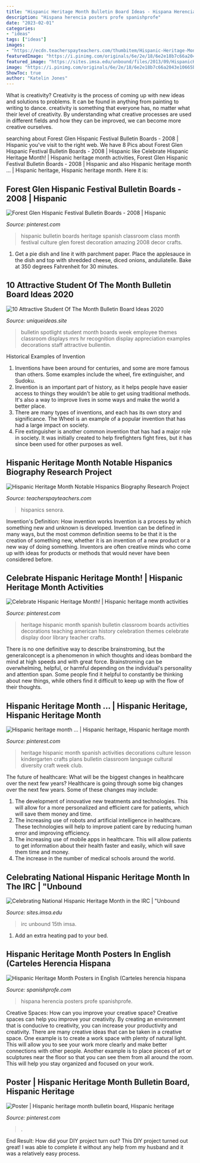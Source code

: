 ```yaml
---
title: "Hispanic Heritage Month Bulletin Board Ideas - Hispana Herencia Posters Profe Spanishprofe"
description: "Hispana herencia posters profe spanishprofe"
date: "2023-02-01"
categories:
- "ideas"
tags: ["ideas"]
images:
- "https://ecdn.teacherspayteachers.com/thumbitem/Hispanic-Heritage-Month-Notable-Hispanics-Biography-Research-Project-Posters-4645910-1583004542/original-4645910-1.jpg"
featuredImage: "https://i.pinimg.com/originals/6e/2e/18/6e2e18b7c66a2043e10665b7d1a89e36.jpg"
featured_image: "https://sites.imsa.edu/unbound/files/2013/09/HispanicHeritageMobullebd.jpg"
image: "https://i.pinimg.com/originals/6e/2e/18/6e2e18b7c66a2043e10665b7d1a89e36.jpg"
ShowToc: true
author: "Katelin Jones"
---
```



What is creativity?
Creativity is the process of coming up with new ideas and solutions to problems. It can be found in anything from painting to writing to dance. creativity is something that everyone has, no matter what their level of creativity. By understanding what creative processes are used in different fields and how they can be improved, we can become more creative ourselves.

	

		
searching about Forest Glen Hispanic Festival Bulletin Boards - 2008 | Hispanic you've visit to the right web. We have 8 Pics about Forest Glen Hispanic Festival Bulletin Boards - 2008 | Hispanic like Celebrate Hispanic Heritage Month! | Hispanic heritage month activities, Forest Glen Hispanic Festival Bulletin Boards - 2008 | Hispanic and also Hispanic heritage month … | Hispanic heritage, Hispanic heritage month. Here it is:
		
    
## Forest Glen Hispanic Festival Bulletin Boards - 2008 | Hispanic

<img loading=lazy src="https://i.pinimg.com/736x/0d/9f/09/0d9f09c6a2b41bd0949e54d871866d66--hispanic-heritage-spanish-classroom.jpg" onerror="this.onerror=null;this.src='https://tse1.mm.bing.net/th?id=OIP.UixTN2TInbdbVpv1bx8i0QHaLG&amp;pid=15.1';" alt="Forest Glen Hispanic Festival Bulletin Boards - 2008 | Hispanic">

_Source: pinterest.com_

>hispanic bulletin boards heritage spanish classroom class month festival culture glen forest decoration amazing 2008 decor crafts. 

	

1. Get a pie dish and line it with parchment paper. Place the applesauce in the dish and top with shredded cheese, diced onions, anduliatelle. Bake at 350 degrees Fahrenheit for 30 minutes.

    
## 10 Attractive Student Of The Month Bulletin Board Ideas 2020

<img loading=lazy src="https://www.uniqueideas.site/wp-content/uploads/mrs-qs-music-blog-look-whos-in-the-spotlight-music-education.jpg" onerror="this.onerror=null;this.src='https://tse4.mm.bing.net/th?id=OIP.b0yYY7Cydg2-3Ohh9Ap9cwHaJ4&amp;pid=15.1';" alt="10 Attractive Student Of The Month Bulletin Board Ideas 2020">

_Source: uniqueideas.site_

>bulletin spotlight student month boards week employee themes classroom displays mrs hr recognition display appreciation examples decorations staff attractive bullentin. 

	

Historical Examples of Invention
1. Inventions have been around for centuries, and some are more famous than others. Some examples include the wheel, fire extinguisher, and Sudoku.
2. Invention is an important part of history, as it helps people have easier access to things they wouldn't be able to get using traditional methods. It's also a way to improve lives in some ways and make the world a better place.
3. There are many types of inventions, and each has its own story and significance. The Wheel is an example of a popular invention that has had a large impact on society.
4. Fire extinguisher is another common invention that has had a major role in society. It was initially created to help firefighters fight fires, but it has since been used for other purposes as well.

    
## Hispanic Heritage Month Notable Hispanics Biography Research Project

<img loading=lazy src="https://ecdn.teacherspayteachers.com/thumbitem/Hispanic-Heritage-Month-Notable-Hispanics-Biography-Research-Project-Posters-4645910-1583004542/original-4645910-1.jpg" onerror="this.onerror=null;this.src='https://tse1.mm.bing.net/th?id=OIP.z6z3X6hQV_Nk4n0vHsmLmgAAAA&amp;pid=15.1';" alt="Hispanic Heritage Month Notable Hispanics Biography Research Project">

_Source: teacherspayteachers.com_

>hispanics senora. 

	

Invention's Definition: How invention works
Invention is a process by which something new and unknown is developed. Invention can be defined in many ways, but the most common definition seems to be that it is the creation of something new, whether it is an invention of a new product or a new way of doing something. Inventors are often creative minds who come up with ideas for products or methods that would never have been considered before.

    
## Celebrate Hispanic Heritage Month! | Hispanic Heritage Month Activities

<img loading=lazy src="https://i.pinimg.com/originals/e2/07/b2/e207b28f4876d64aa946bec3752d929b.jpg" onerror="this.onerror=null;this.src='https://tse2.mm.bing.net/th?id=OIP.LA0g7kUvUHioYpn8Q18r0QHaHa&amp;pid=15.1';" alt="Celebrate Hispanic Heritage Month! | Hispanic heritage month activities">

_Source: pinterest.com_

>heritage hispanic month spanish bulletin classroom boards activities decorations teaching american history celebration themes celebrate display door library teacher crafts. 

	

There is no one definitive way to describe brainstroming, but the generalconcept is a phenomenon in which thoughts and ideas bombard the mind at high speeds and with great force. Brainstroming can be overwhelming, helpful, or harmful depending on the individual's personality and attention span. Some people find it helpful to constantly be thinking about new things, while others find it difficult to keep up with the flow of their thoughts.

    
## Hispanic Heritage Month … | Hispanic Heritage, Hispanic Heritage Month

<img loading=lazy src="https://i.pinimg.com/originals/6e/2e/18/6e2e18b7c66a2043e10665b7d1a89e36.jpg" onerror="this.onerror=null;this.src='https://tse4.mm.bing.net/th?id=OIP.Q5mdFSrIvj5IdhDdRHIBAAHaFj&amp;pid=15.1';" alt="Hispanic heritage month … | Hispanic heritage, Hispanic heritage month">

_Source: pinterest.com_

>heritage hispanic month spanish activities decorations culture lesson kindergarten crafts plans bulletin classroom language cultural diversity craft week club. 

	

The future of healthcare: What will be the biggest changes in healthcare over the next few years?
Healthcare is going through some big changes over the next few years. Some of these changes may include: 
1. The development of innovative new treatments and technologies. This will allow for a more personalized and efficient care for patients, which will save them money and time. 
2. The increasing use of robots and artificial intelligence in healthcare. These technologies will help to improve patient care by reducing human error and improving efficiency. 
3. The increasing use of mobile apps in healthcare. This will allow patients to get information about their health faster and easily, which will save them time and money. 
4. The increase in the number of medical schools around the world.

    
## Celebrating National Hispanic Heritage Month In The IRC | &quot;Unbound

<img loading=lazy src="https://sites.imsa.edu/unbound/files/2013/09/HispanicHeritageMobullebd.jpg" onerror="this.onerror=null;this.src='https://tse4.mm.bing.net/th?id=OIP.cviATHqyjj2vRgzvj86hiAHaFn&amp;pid=15.1';" alt="Celebrating National Hispanic Heritage Month in the IRC | &quot;Unbound">

_Source: sites.imsa.edu_

>irc unbound 15th imsa. 

	

1. Add an extra heating pad to your bed.

    
## Hispanic Heritage Month Posters In English (Carteles Herencia Hispana

<img loading=lazy src="https://spanishprofe.com/wp-content/uploads/2018/09/hispanic-heritage-month-posters-in-English-cover-1024x1024.png" onerror="this.onerror=null;this.src='https://tse2.mm.bing.net/th?id=OIP.DpTGrYb_oobAjgGML1cwPwHaHa&amp;pid=15.1';" alt="Hispanic Heritage Month Posters in English (Carteles herencia hispana">

_Source: spanishprofe.com_

>hispana herencia posters profe spanishprofe. 

	

Creative Spaces: How can you improve your creative space?
Creative spaces can help you improve your creativity. By creating an environment that is conducive to creativity, you can increase your productivity and creativity. There are many creative ideas that can be taken in a creative space. One example is to create a work space with plenty of natural light. This will allow you to see your work more clearly and make better connections with other people. Another example is to place pieces of art or sculptures near the floor so that you can see them from all around the room. This will help you stay organized and focused on your work.

    
## Poster | Hispanic Heritage Month Bulletin Board, Hispanic Heritage

<img loading=lazy src="https://i.pinimg.com/736x/d4/15/3a/d4153a1dcc4b999185a0f559a5b7631b--hispanic-heritage.jpg" onerror="this.onerror=null;this.src='https://tse3.mm.bing.net/th?id=OIP.k6c9bgZ5ZC-j0QWpfGsj1AHaJQ&amp;pid=15.1';" alt="Poster | Hispanic heritage month bulletin board, Hispanic heritage">

_Source: pinterest.com_

>. 

	

End Result: How did your DIY project turn out?
This DIY project turned out great! I was able to complete it without any help from my husband and it was a relatively easy process.

